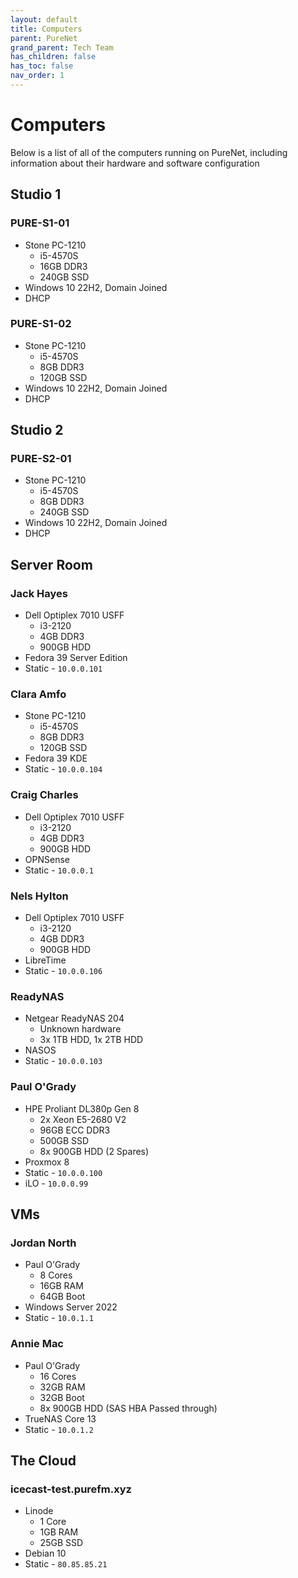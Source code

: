 ```yaml
---
layout: default
title: Computers
parent: PureNet
grand_parent: Tech Team
has_children: false
has_toc: false
nav_order: 1
---
```


# Computers

Below is a list of all of the computers running on PureNet, including information about
 their hardware and software configuration

## Studio 1

### PURE-S1-01

- Stone PC-1210
  - i5-4570S
  - 16GB DDR3
  - 240GB SSD
- Windows 10 22H2, Domain Joined
- DHCP

### PURE-S1-02

- Stone PC-1210
  - i5-4570S
  - 8GB DDR3
  - 120GB SSD
- Windows 10 22H2, Domain Joined
- DHCP

## Studio 2

### PURE-S2-01

- Stone PC-1210
  - i5-4570S
  - 8GB DDR3
  - 240GB SSD
- Windows 10 22H2, Domain Joined
- DHCP


## Server Room

### Jack Hayes

- Dell Optiplex 7010 USFF
  - i3-2120
  - 4GB DDR3
  - 900GB HDD
- Fedora 39 Server Edition
- Static - `10.0.0.101`

### Clara Amfo

- Stone PC-1210
  - i5-4570S
  - 8GB DDR3
  - 120GB SSD
- Fedora 39 KDE
- Static - `10.0.0.104`

### Craig Charles

- Dell Optiplex 7010 USFF
  - i3-2120
  - 4GB DDR3
  - 900GB HDD
- OPNSense
- Static - `10.0.0.1`

### Nels Hylton

- Dell Optiplex 7010 USFF
  - i3-2120
  - 4GB DDR3
  - 900GB HDD
- LibreTime
- Static - `10.0.0.106`

### ReadyNAS

- Netgear ReadyNAS 204
  - Unknown hardware
  - 3x 1TB HDD, 1x 2TB HDD
- NASOS
- Static - `10.0.0.103`

### Paul O'Grady

- HPE Proliant DL380p Gen 8
  - 2x Xeon E5-2680 V2
  - 96GB ECC DDR3
  - 500GB SSD
  - 8x 900GB HDD (2 Spares)
- Proxmox 8
- Static - `10.0.0.100`
- iLO - `10.0.0.99`

## VMs

### Jordan North

- Paul O'Grady
  - 8 Cores
  - 16GB RAM
  - 64GB Boot
- Windows Server 2022
- Static - `10.0.1.1`

### Annie Mac

- Paul O'Grady
  - 16 Cores
  - 32GB RAM
  - 32GB Boot
  - 8x 900GB HDD (SAS HBA Passed through)
- TrueNAS Core 13
- Static - `10.0.1.2`

## The Cloud

### icecast-test.purefm.xyz

- Linode
  - 1 Core
  - 1GB RAM
  - 25GB SSD
- Debian 10
- Static - `80.85.85.21`